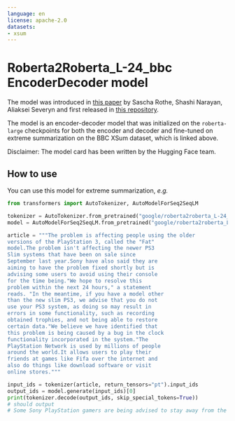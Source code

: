 ```yaml
---
language: en
license: apache-2.0
datasets:
- xsum
---
```


# Roberta2Roberta_L-24_bbc EncoderDecoder model

The model was introduced in 
[this paper](https://arxiv.org/abs/1907.12461) by Sascha Rothe, Shashi Narayan, Aliaksei Severyn and first released in [this repository](https://tfhub.dev/google/bertseq2seq/roberta24_bbc/1). 

The model is an encoder-decoder model that was initialized on the `roberta-large` checkpoints for both the encoder 
and decoder and fine-tuned on extreme summarization on the BBC XSum dataset, which is linked above.

Disclaimer: The model card has been written by the Hugging Face team.

## How to use

You can use this model for extreme summarization, *e.g.*

```python
from transformers import AutoTokenizer, AutoModelForSeq2SeqLM

tokenizer = AutoTokenizer.from_pretrained("google/roberta2roberta_L-24_bbc")
model = AutoModelForSeq2SeqLM.from_pretrained("google/roberta2roberta_L-24_bbc")

article = """The problem is affecting people using the older
versions of the PlayStation 3, called the "Fat"
model.The problem isn't affecting the newer PS3
Slim systems that have been on sale since
September last year.Sony have also said they are
aiming to have the problem fixed shortly but is
advising some users to avoid using their console
for the time being."We hope to resolve this
problem within the next 24 hours," a statement
reads. "In the meantime, if you have a model other
than the new slim PS3, we advise that you do not
use your PS3 system, as doing so may result in
errors in some functionality, such as recording
obtained trophies, and not being able to restore
certain data."We believe we have identified that
this problem is being caused by a bug in the clock
functionality incorporated in the system."The
PlayStation Network is used by millions of people
around the world.It allows users to play their
friends at games like Fifa over the internet and
also do things like download software or visit
online stores."""

input_ids = tokenizer(article, return_tensors="pt").input_ids
output_ids = model.generate(input_ids)[0]
print(tokenizer.decode(output_ids, skip_special_tokens=True))
# should output
# Some Sony PlayStation gamers are being advised to stay away from the network because of a problem with the PlayStation 3 network.
```
